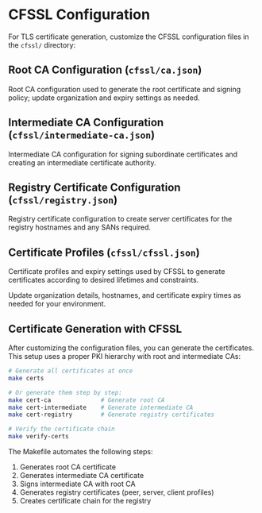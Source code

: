 # CFSSL Configuration

For TLS certificate generation, customize the CFSSL configuration files in the `cfssl/` directory:

## Root CA Configuration (`cfssl/ca.json`)

Root CA configuration used to generate the root certificate and signing policy; update organization and expiry settings as needed.

## Intermediate CA Configuration (`cfssl/intermediate-ca.json`)

Intermediate CA configuration for signing subordinate certificates and creating an intermediate certificate authority.

## Registry Certificate Configuration (`cfssl/registry.json`)

Registry certificate configuration to create server certificates for the registry hostnames and any SANs required.

## Certificate Profiles (`cfssl/cfssl.json`)

Certificate profiles and expiry settings used by CFSSL to generate certificates according to desired lifetimes and constraints.

Update organization details, hostnames, and certificate expiry times as needed for your environment.

## Certificate Generation with CFSSL

After customizing the configuration files, you can generate the certificates. This setup uses a proper PKI hierarchy with root and intermediate CAs:

```bash
# Generate all certificates at once
make certs

# Or generate them step by step:
make cert-ca              # Generate root CA
make cert-intermediate    # Generate intermediate CA
make cert-registry        # Generate registry certificates

# Verify the certificate chain
make verify-certs
```

The Makefile automates the following steps:

1. Generates root CA certificate
1. Generates intermediate CA certificate
1. Signs intermediate CA with root CA
1. Generates registry certificates (peer, server, client profiles)
1. Creates certificate chain for the registry